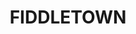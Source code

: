 ---
lastmod: '2025-04-06T06:05:20+00:00'
latitude: -33.539148
layout: suburb
longitude: 151.084146
postcode: '2159'
state: NSW
title: FIDDLETOWN
url: /nsw/fiddletown/
---